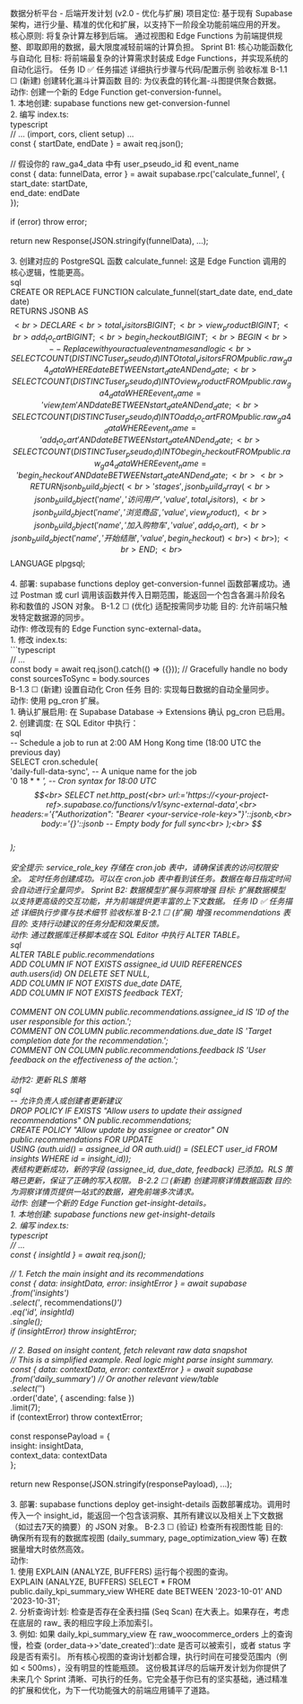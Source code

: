 数据分析平台 - 后端开发计划 (v2.0 - 优化与扩展)
项目定位: 基于现有 Supabase 架构，进行少量、精准的优化和扩展，以支持下一阶段全功能前端应用的开发。
核心原则: 将复杂计算左移到后端。 通过视图和 Edge Functions 为前端提供规整、即取即用的数据，最大限度减轻前端的计算负担。
Sprint B1: 核心功能函数化与自动化
目标: 将前端最复杂的计算需求封装成 Edge Functions，并实现系统的自动化运行。
任务 ID	✅	任务描述	详细执行步骤与代码/配置示例	验收标准
B-1.1	☐	(新建) 创建转化漏斗计算函数	目的: 为仪表盘的转化漏-斗图提供聚合数据。<br>动作: 创建一个新的 Edge Function get-conversion-funnel。<br>1. 本地创建: supabase functions new get-conversion-funnel<br>2. 编写 index.ts:<br> typescript<br> // ... (import, cors, client setup) ...<br> const { startDate, endDate } = await req.json();<br><br> // 假设你的 raw_ga4_data 中有 user_pseudo_id 和 event_name<br> const { data: funnelData, error } = await supabase.rpc('calculate_funnel', {<br> start_date: startDate,<br> end_date: endDate<br> });<br><br> if (error) throw error;<br><br> return new Response(JSON.stringify(funnelData), ...);<br><br>3. 创建对应的 PostgreSQL 函数 calculate_funnel: 这是 Edge Function 调用的核心逻辑，性能更高。<br> sql<br> CREATE OR REPLACE FUNCTION calculate_funnel(start_date date, end_date date)<br> RETURNS JSONB AS $$<br> DECLARE<br> total_visitors BIGINT;<br> view_product BIGINT;<br> add_to_cart BIGINT;<br> begin_checkout BIGINT;<br> BEGIN<br> -- Replace with your actual event names and logic<br> SELECT COUNT(DISTINCT user_pseudo_id) INTO total_visitors FROM public.raw_ga4_data WHERE date BETWEEN start_date AND end_date;<br> SELECT COUNT(DISTINCT user_pseudo_id) INTO view_product FROM public.raw_ga4_data WHERE event_name = 'view_item' AND date BETWEEN start_date AND end_date;<br> SELECT COUNT(DISTINCT user_pseudo_id) INTO add_to_cart FROM public.raw_ga4_data WHERE event_name = 'add_to_cart' AND date BETWEEN start_date AND end_date;<br> SELECT COUNT(DISTINCT user_pseudo_id) INTO begin_checkout FROM public.raw_ga4_data WHERE event_name = 'begin_checkout' AND date BETWEEN start_date AND end_date;<br><br> RETURN jsonb_build_object(<br> 'stages', jsonb_build_array(<br> jsonb_build_object('name', '访问用户', 'value', total_visitors),<br> jsonb_build_object('name', '浏览商品', 'value', view_product),<br> jsonb_build_object('name', '加入购物车', 'value', add_to_cart),<br> jsonb_build_object('name', '开始结账', 'value', begin_checkout)<br> )<br> );<br> END;<br> $$ LANGUAGE plpgsql;<br><br>4. 部署: supabase functions deploy get-conversion-funnel	函数部署成功。通过 Postman 或 curl 调用该函数并传入日期范围，能返回一个包含各漏斗阶段名称和数值的 JSON 对象。
B-1.2	☐	(优化) 适配按需同步功能	目的: 允许前端只触发特定数据源的同步。<br>动作: 修改现有的 Edge Function sync-external-data。<br>1. 修改 index.ts:<br> ```typescript<br> // ...<br> const body = await req.json().catch(() => ({})); // Gracefully handle no body<br> const sourcesToSync = body.sources	
B-1.3	☐	(新建) 设置自动化 Cron 任务	目的: 实现每日数据的自动全量同步。<br>动作: 使用 pg_cron 扩展。<br>1. 确认扩展启用: 在 Supabase Database -> Extensions 确认 pg_cron 已启用。<br>2. 创建调度: 在 SQL Editor 中执行：<br> sql<br> -- Schedule a job to run at 2:00 AM Hong Kong time (18:00 UTC the previous day)<br> SELECT cron.schedule(<br> 'daily-full-data-sync', -- A unique name for the job<br> '0 18 * * *', -- Cron syntax for 18:00 UTC<br> $$<br> SELECT net.http_post(<br> url:='https://<your-project-ref>.supabase.co/functions/v1/sync-external-data',<br> headers:='{"Authorization": "Bearer <your-service-role-key>"}'::jsonb,<br> body:='{}'::jsonb -- Empty body for full sync<br> );<br> $$<br> );<br><br> 安全提示: service_role_key 存储在 cron.job 表中，请确保该表的访问权限安全。	定时任务创建成功。可以在 cron.job 表中看到该任务。数据在每日指定时间会自动进行全量同步。
Sprint B2: 数据模型扩展与洞察增强
目标: 扩展数据模型以支持更高级的交互功能，并为前端提供更丰富的上下文数据。
任务 ID	✅	任务描述	详细执行步骤与技术细节	验收标准
B-2.1	☐	(扩展) 增强 recommendations 表	目的: 支持行动建议的任务分配和效果反馈。<br>动作: 通过数据库迁移脚本或在 SQL Editor 中执行 ALTER TABLE。<br> sql<br> ALTER TABLE public.recommendations<br> ADD COLUMN IF NOT EXISTS assignee_id UUID REFERENCES auth.users(id) ON DELETE SET NULL,<br> ADD COLUMN IF NOT EXISTS due_date DATE,<br> ADD COLUMN IF NOT EXISTS feedback TEXT;<br><br> COMMENT ON COLUMN public.recommendations.assignee_id IS 'ID of the user responsible for this action.';<br> COMMENT ON COLUMN public.recommendations.due_date IS 'Target completion date for the recommendation.';<br> COMMENT ON COLUMN public.recommendations.feedback IS 'User feedback on the effectiveness of the action.';<br><br>动作2: 更新 RLS 策略<br> sql<br> -- 允许负责人或创建者更新建议<br> DROP POLICY IF EXISTS "Allow users to update their assigned recommendations" ON public.recommendations;<br> CREATE POLICY "Allow update by assignee or creator" ON public.recommendations FOR UPDATE<br> USING (auth.uid() = assignee_id OR auth.uid() = (SELECT user_id FROM insights WHERE id = insight_id));<br>	表结构更新成功，新的字段 (assignee_id, due_date, feedback) 已添加。RLS 策略已更新，保证了正确的写入权限。
B-2.2	☐	(新建) 创建洞察详情数据函数	目的: 为洞察详情页提供一站式的数据，避免前端多次请求。<br>动作: 创建一个新的 Edge Function get-insight-details。<br>1. 本地创建: supabase functions new get-insight-details<br>2. 编写 index.ts:<br> typescript<br> // ...<br> const { insightId } = await req.json();<br><br> // 1. Fetch the main insight and its recommendations<br> const { data: insightData, error: insightError } = await supabase<br> .from('insights')<br> .select('*, recommendations(*)')<br> .eq('id', insightId)<br> .single();<br> if (insightError) throw insightError;<br><br> // 2. Based on insight content, fetch relevant raw data snapshot<br> // This is a simplified example. Real logic might parse insight summary.<br> const { data: contextData, error: contextError } = await supabase<br> .from('daily_summary') // Or another relevant view/table<br> .select('*')<br> .order('date', { ascending: false })<br> .limit(7);<br> if (contextError) throw contextError;<br><br> const responsePayload = {<br> insight: insightData,<br> context_data: contextData<br> };<br><br> return new Response(JSON.stringify(responsePayload), ...);<br><br>3. 部署: supabase functions deploy get-insight-details	函数部署成功。调用时传入一个 insight_id，能返回一个包含该洞察、其所有建议以及相关上下文数据（如过去7天的摘要）的 JSON 对象。
B-2.3	☐	(验证) 检查所有视图性能	目的: 确保所有现有的数据库视图 (daily_summary, page_optimization_view 等) 在数据量增大时依然高效。<br>动作: <br>1. 使用 EXPLAIN (ANALYZE, BUFFERS) 运行每个视图的查询。<br> EXPLAIN (ANALYZE, BUFFERS) SELECT * FROM public.daily_kpi_summary_view WHERE date BETWEEN '2023-10-01' AND '2023-10-31';<br>2. 分析查询计划: 检查是否存在全表扫描 (Seq Scan) 在大表上。如果存在，考虑在底层的 raw_ 表的相应字段上添加索引。<br>3. 例如: 如果 daily_kpi_summary_view 在 raw_woocommerce_orders 上的查询慢，检查 (order_data->>'date_created')::date 是否可以被索引，或者 status 字段是否有索引。	所有核心视图的查询计划都合理，执行时间在可接受范围内（例如 < 500ms），没有明显的性能瓶颈。
这份极其详尽的后端开发计划为你提供了未来几个 Sprint 清晰、可执行的任务。它完全基于你已有的坚实基础，通过精准的扩展和优化，为下一代功能强大的前端应用铺平了道路。